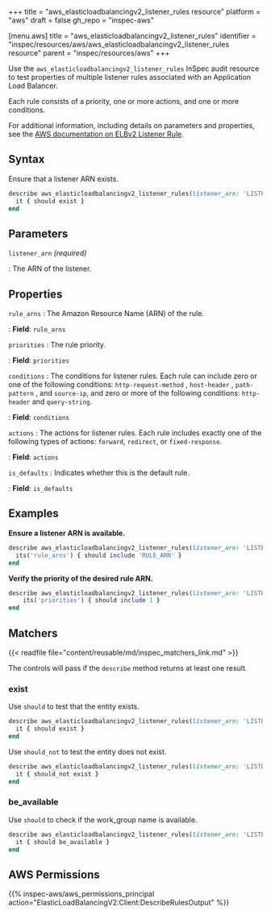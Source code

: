 +++
title = "aws_elasticloadbalancingv2_listener_rules resource"
platform = "aws"
draft = false
gh_repo = "inspec-aws"

[menu.aws]
title = "aws_elasticloadbalancingv2_listener_rules"
identifier = "inspec/resources/aws/aws_elasticloadbalancingv2_listener_rules resource"
parent = "inspec/resources/aws"
+++

Use the `aws_elasticloadbalancingv2_listener_rules` InSpec audit resource to test properties of multiple listener rules associated with an Application Load Balancer.

Each rule consists of a priority, one or more actions, and one or more conditions.

For additional information, including details on parameters and properties, see the [AWS documentation on ELBv2 Listener Rule](https://docs.aws.amazon.com/AWSCloudFormation/latest/UserGuide/aws-resource-elasticloadbalancingv2-listenerrule.html).

## Syntax

Ensure that a listener ARN exists.

```ruby
describe aws_elasticloadbalancingv2_listener_rules(listener_arn: 'LISTENER_ARN') do
  it { should exist }
end
```

## Parameters

`listener_arn`  _(required)_

: The ARN of the listener.

## Properties

`rule_arns`
: The Amazon Resource Name (ARN) of the rule.

: **Field**: `rule_arns`

`priorities`
: The rule priority.

: **Field**: `priorities`

`conditions`
: The conditions for listener rules. Each rule can include zero or one of the following conditions: `http-request-method` , `host-header` , `path-pattern` , and `source-ip`, and zero or more of the following conditions: `http-header` and `query-string`.

: **Field**: `conditions`

`actions`
: The actions for listener rules. Each rule includes exactly one of the following types of actions: `forward`, `redirect`, or `fixed-response`.

: **Field**: `actions`

`is_defaults`
: Indicates whether this is the default rule.

: **Field**: `is_defaults`

## Examples

**Ensure a listener ARN is available.**

```ruby
describe aws_elasticloadbalancingv2_listener_rules(listener_arn: 'LISTENER_ARN') do
  its('rule_arns') { should include 'RULE_ARN' }
end
```

**Verify the priority of the desired rule ARN.**

```ruby
describe aws_elasticloadbalancingv2_listener_rules(listener_arn: 'LISTENER_ARN') do
    its('priorities') { should include 1 }
end
```

## Matchers

{{< readfile file="content/reusable/md/inspec_matchers_link.md" >}}

The controls will pass if the `describe` method returns at least one result.

### exist

Use `should` to test that the entity exists.

```ruby
describe aws_elasticloadbalancingv2_listener_rules(listener_arn: 'LISTENER_ARN') do
  it { should exist }
end
```

Use `should_not` to test the entity does not exist.

```ruby
describe aws_elasticloadbalancingv2_listener_rules(listener_arn: 'LISTENER_ARN') do
  it { should_not exist }
end
```

### be_available

Use `should` to check if the work_group name is available.

```ruby
describe aws_elasticloadbalancingv2_listener_rules(listener_arn: 'LISTENER_ARN') do
  it { should be_available }
end
```

## AWS Permissions

{{% inspec-aws/aws_permissions_principal action="ElasticLoadBalancingV2:Client:DescribeRulesOutput" %}}
